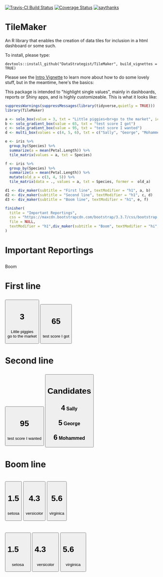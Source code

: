 
[![Travis-CI Build Status](https://travis-ci.org/DataStrategist/TileMaker.svg?branch=master)](https://travis-ci.org/DataStrategist/TileMaker)
[![Coverage Status](https://coveralls.io/repos/github/DataStrategist/TileMaker/badge.svg?branch=master)](https://coveralls.io/github/DataStrategist/TileMaker?branch=master)
[![saythanks](https://img.shields.io/badge/say-thanks-ff69b4.svg)](https://saythanks.io/to/DataStrategist)

TileMaker
=========

An R library that enables the creation of data tiles for inclusion in a html dashboard or some such.

To install, please type:

    devtools::install_github("DataStrategist/TileMaker", build_vignettes = TRUE)

Please see the [Intro Vignette](http://datastrategist.github.io/TileMaker/articles/Intro.html) to learn more about how to do some lovely stuff, but in the meantime, here's the basics:

This package is intended to "highlight single values", mainly in dashboards, reports or Shiny apps, and is highly customizeable. This is what it looks like:

``` r
suppressWarnings(suppressMessages(library(tidyverse,quietly = TRUE)))
library(TileMaker)

a <- solo_box(value = 3, txt = "Little piggies<br>go to the market", icon = "piggy-bank")
b <- solo_gradient_box(value = 65, txt = "test score I got")
c <- solo_gradient_box(value = 95, txt = "test score I wanted")
d <- multi_box(values = c(4, 5, 6), txt = c("Sally", "George", "Mohammed"), icons = c("check", "plus", "calendar"), title = "Candidates")

e <- iris %>%
  group_by(Species) %>%
  summarize(a = mean(Petal.Length)) %>%
  tile_matrix(values = a, txt = Species)

f <- iris %>%
  group_by(Species) %>%
  summarize(a = mean(Petal.Length)) %>%
  mutate(old_a = c(3, 4, 5)) %>%
  tile_matrix(data = ., values = a, txt = Species, former =  old_a)

d1 <- div_maker(subtitle = "First line", textModifier = "h1", a, b)
d2 <- div_maker(subtitle = "Second line", textModifier = "h1", c, d)
d3 <- div_maker(subtitle = "Boom line", textModifier = "h1", e, f)

finisher(
  title = "Important Reportings", 
  css = "https://maxcdn.bootstrapcdn.com/bootstrap/3.3.7/css/bootstrap.min.css",
  file = NULL, 
  textModifier = "h1",div_maker(subtitle = "Boom", textModifier = "hi",d1, d2, d3)
)
```

<!--html_preserve-->

<html>

<body>

<h1>

Important Reportings

</h1>

<div>

<hi>Boom</hi>

<div class="container">

<h1>

First line

</h1>

<a> <button class="btn btn-md btn-info" role="button" type="info">

<h1>

<i class="glyphicon glyphicon-piggy-bank"></i> 3

</h1>

Little piggies<br>go to the market </button> </a> <a>
<button class="btn btn-md btn-warning" role="button" type="warning">

<h1>

65

</h1>

test score I got </button> </a>

</div>

<div class="container">

<h1>

Second line

</h1>

<a> <button class="btn btn-md btn-success" role="button" type="success">

<h1>

95

</h1>

test score I wanted </button> </a> <a>
<button class="btn btn-md btn-info" role="button" type="info">

<h1>

Candidates

</h1>

<h3>

<i class="glyphicon glyphicon-check"></i>
<span style="font-size:150%">4</span> Sally

</h3>

<h3>

<i class="glyphicon glyphicon-plus"></i>
<span style="font-size:150%">5</span> George

</h3>

<h3>

<i class="glyphicon glyphicon-calendar"></i>
<span style="font-size:150%">6</span> Mohammed

</h3>

</button>

</a>

</div>

<div class="container">

<h1>

Boom line

</h1>

<a>

<h1>

</h1>

<div class="container">

<h2>

<a> <button class="btn btn-2 btn-danger" role="button" type="danger">

<h1>

1.5

</h1>

setosa </button> </a> <a>
<button class="btn btn-2 btn-danger" role="button" type="danger">

<h1>

4.3

</h1>

versicolor </button> </a> <a>
<button class="btn btn-2 btn-danger" role="button" type="danger">

<h1>

5.6

</h1>

virginica </button> </a>

</h2>

</div>

</a> <a>

<h1>

</h1>

<div class="container">

<h2>

<a> <button class="btn btn-2 btn-danger" role="button" type="danger">

<h1>

1.5 <sup style="font-size: 12px;color:#EEEEEE;vertical-align: top;">
<i class="glyphicon glyphicon-chevron-down" style="font-size: 10px; vertical-align: top;"></i>
50% </sup>

</h1>

setosa </button> </a> <a>
<button class="btn btn-2 btn-danger" role="button" type="danger">

<h1>

4.3 <sup style="font-size: 12px;color:#EEEEEE;vertical-align: top;">
<i class="glyphicon glyphicon-chevron-up" style="font-size: 10px; vertical-align: top;"></i>
7.5% </sup>

</h1>

versicolor </button> </a> <a>
<button class="btn btn-2 btn-danger" role="button" type="danger">

<h1>

5.6 <sup style="font-size: 12px;color:#EEEEEE;vertical-align: top;">
<i class="glyphicon glyphicon-chevron-up" style="font-size: 10px; vertical-align: top;"></i>
12% </sup>

</h1>

virginica </button> </a>

</h2>

</div>

</a>

</div>

</div>

</body>

</html>

<!--/html_preserve-->
